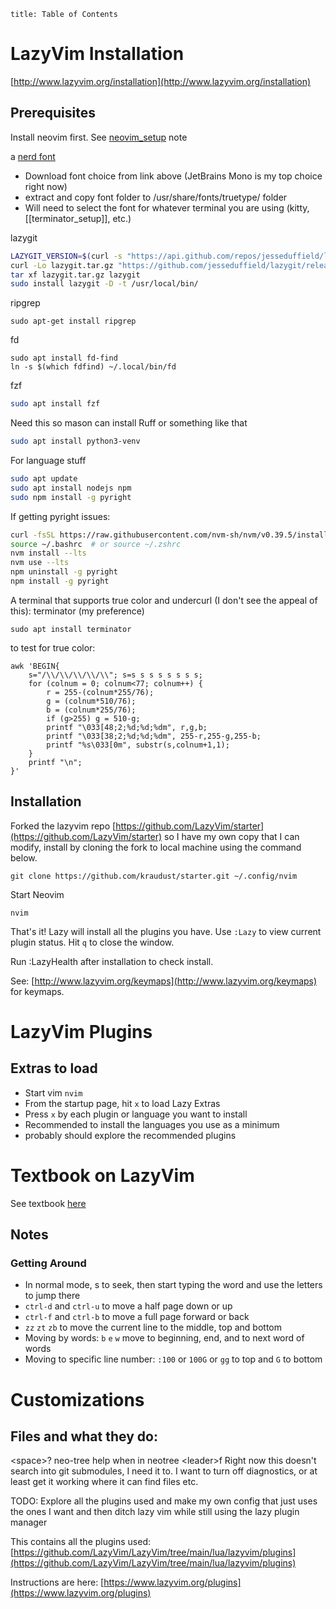 ```toc
title: Table of Contents
```
# LazyVim Installation
[http://www.lazyvim.org/installation](http://www.lazyvim.org/installation)

## Prerequisites
Install neovim first. See [neovim_setup](neovim_setup.md) note

a [nerd font](https://www.nerdfonts.com/font-downloads)
- Download font choice from link above (JetBrains Mono is my top choice right now)
- extract and copy font folder to /usr/share/fonts/truetype/ folder
- Will need to select the font for whatever terminal you are using (kitty, [[terminator_setup]], etc.)

lazygit
```bash
LAZYGIT_VERSION=$(curl -s "https://api.github.com/repos/jesseduffield/lazygit/releases/latest" | \grep -Po '"tag_name": *"v\K[^"]*')
curl -Lo lazygit.tar.gz "https://github.com/jesseduffield/lazygit/releases/download/v${LAZYGIT_VERSION}/lazygit_${LAZYGIT_VERSION}_Linux_x86_64.tar.gz"
tar xf lazygit.tar.gz lazygit
sudo install lazygit -D -t /usr/local/bin/
```

ripgrep
```shell
sudo apt-get install ripgrep
```

fd
```shell
sudo apt install fd-find
ln -s $(which fdfind) ~/.local/bin/fd
```

fzf
```bash
sudo apt install fzf
```

Need this so mason can install Ruff or something like that
```bash
sudo apt install python3-venv
```

For language stuff
```bash
sudo apt update
sudo apt install nodejs npm
sudo npm install -g pyright
```

If getting pyright issues:
```bash
curl -fsSL https://raw.githubusercontent.com/nvm-sh/nvm/v0.39.5/install.sh | bash
source ~/.bashrc  # or source ~/.zshrc
nvm install --lts
nvm use --lts
npm uninstall -g pyright
npm install -g pyright
```

A terminal that supports true color and undercurl (I don't see the appeal of this):
terminator (my preference)
```
sudo apt install terminator
```

to test for true color:
```shell
awk 'BEGIN{
    s="/\\/\\/\\/\\/\\"; s=s s s s s s s s;
    for (colnum = 0; colnum<77; colnum++) {
        r = 255-(colnum*255/76);
        g = (colnum*510/76);
        b = (colnum*255/76);
        if (g>255) g = 510-g;
        printf "\033[48;2;%d;%d;%dm", r,g,b;
        printf "\033[38;2;%d;%d;%dm", 255-r,255-g,255-b;
        printf "%s\033[0m", substr(s,colnum+1,1);
    }
    printf "\n";
}'
```

## Installation
Forked the lazyvim repo [https://github.com/LazyVim/starter](https://github.com/LazyVim/starter) so I have my own copy that I can modify, install by cloning the fork to local machine using the command below.

```shell
git clone https://github.com/kraudust/starter.git ~/.config/nvim
```

Start Neovim
```shell
nvim
```

That's it! Lazy will install all the plugins you have. Use `:Lazy` to view current plugin status. Hit `q` to close the window.

Run :LazyHealth after installation to check install.

See: [http://www.lazyvim.org/keymaps](http://www.lazyvim.org/keymaps) for keymaps.

# LazyVim Plugins
## Extras to load
- Start vim `nvim`
- From the startup page, hit `x` to load Lazy Extras
- Press `x` by each plugin or language you want to install
- Recommended to install the languages you use as a minimum
- probably should explore the recommended plugins

# Textbook on LazyVim
See textbook [here](https://lazyvim-ambitious-devs.phillips.codes/course/chapter-1/)
## Notes
### Getting Around
- In normal mode, s to seek, then start typing the word and use the letters to jump there
- `ctrl-d` and `ctrl-u` to move a half page down or up
- `ctrl-f` and `ctrl-b` to move a full page forward or back
- `zz` `zt` `zb` to move the current line to the middle, top and bottom
- Moving by words: `b` `e` `w` move to beginning, end, and to next word of words
- Moving to specific line number: `:100` or `100G` or `gg` to top and `G` to bottom

# Customizations
## Files and what they do:
\<space>? neo-tree help when in neotree
\<leader>f Right now this doesn't search into git submodules, I need it to.
I want to turn off diagnostics, or at least get it working where it can find files etc.

TODO: Explore all the plugins used and make my own config that just uses the ones I want and then ditch lazy vim while still using the lazy plugin manager

This contains all the plugins used: [https://github.com/LazyVim/LazyVim/tree/main/lua/lazyvim/plugins](https://github.com/LazyVim/LazyVim/tree/main/lua/lazyvim/plugins)

Instructions are here: [https://www.lazyvim.org/plugins](https://www.lazyvim.org/plugins)